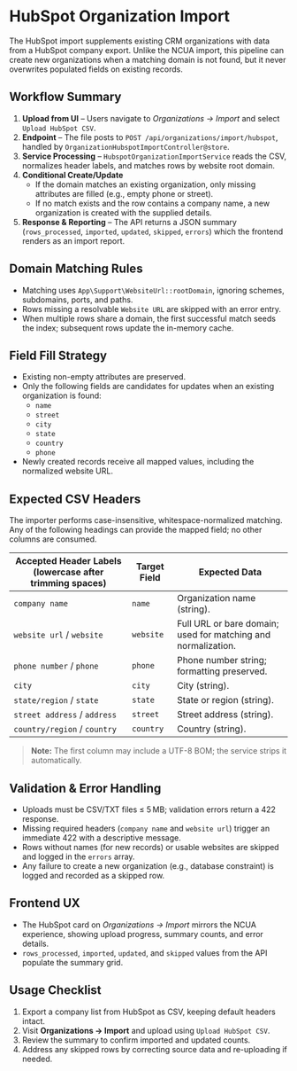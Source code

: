 # HubSpot Organization Import

The HubSpot import supplements existing CRM organizations with data from a HubSpot company export. Unlike the NCUA import, this pipeline can create new organizations when a matching domain is not found, but it never overwrites populated fields on existing records.

## Workflow Summary

1. **Upload from UI** – Users navigate to *Organizations → Import* and select `Upload HubSpot CSV`.
2. **Endpoint** – The file posts to `POST /api/organizations/import/hubspot`, handled by `OrganizationHubspotImportController@store`.
3. **Service Processing** – `HubspotOrganizationImportService` reads the CSV, normalizes header labels, and matches rows by website root domain.
4. **Conditional Create/Update**  
   - If the domain matches an existing organization, only missing attributes are filled (e.g., empty phone or street).  
   - If no match exists and the row contains a company name, a new organization is created with the supplied details.
5. **Response & Reporting** – The API returns a JSON summary (`rows_processed`, `imported`, `updated`, `skipped`, `errors`) which the frontend renders as an import report.

## Domain Matching Rules

- Matching uses `App\Support\WebsiteUrl::rootDomain`, ignoring schemes, subdomains, ports, and paths.
- Rows missing a resolvable `Website URL` are skipped with an error entry.
- When multiple rows share a domain, the first successful match seeds the index; subsequent rows update the in-memory cache.

## Field Fill Strategy

- Existing non-empty attributes are preserved.
- Only the following fields are candidates for updates when an existing organization is found:
  - `name`
  - `street`
  - `city`
  - `state`
  - `country`
  - `phone`
- Newly created records receive all mapped values, including the normalized website URL.

## Expected CSV Headers

The importer performs case-insensitive, whitespace-normalized matching. Any of the following headings can provide the mapped field; no other columns are consumed.

| Accepted Header Labels (lowercase after trimming spaces) | Target Field | Expected Data                                                     |
|----------------------------------------------------------|--------------|-------------------------------------------------------------------|
| `company name`                                           | `name`       | Organization name (string).                                       |
| `website url` / `website`                                | `website`    | Full URL or bare domain; used for matching and normalization.     |
| `phone number` / `phone`                                 | `phone`      | Phone number string; formatting preserved.                        |
| `city`                                                   | `city`       | City (string).                                                    |
| `state/region` / `state`                                 | `state`      | State or region (string).                                        |
| `street address` / `address`                             | `street`     | Street address (string).                                          |
| `country/region` / `country`                             | `country`    | Country (string).                                                 |

> **Note:** The first column may include a UTF-8 BOM; the service strips it automatically.

## Validation & Error Handling

- Uploads must be CSV/TXT files ≤ 5 MB; validation errors return a 422 response.
- Missing required headers (`company name` and `website url`) trigger an immediate 422 with a descriptive message.
- Rows without names (for new records) or usable websites are skipped and logged in the `errors` array.
- Any failure to create a new organization (e.g., database constraint) is logged and recorded as a skipped row.

## Frontend UX

- The HubSpot card on *Organizations → Import* mirrors the NCUA experience, showing upload progress, summary counts, and error details.
- `rows_processed`, `imported`, `updated`, and `skipped` values from the API populate the summary grid.

## Usage Checklist

1. Export a company list from HubSpot as CSV, keeping default headers intact.
2. Visit **Organizations → Import** and upload using `Upload HubSpot CSV`.
3. Review the summary to confirm imported and updated counts.
4. Address any skipped rows by correcting source data and re-uploading if needed.
